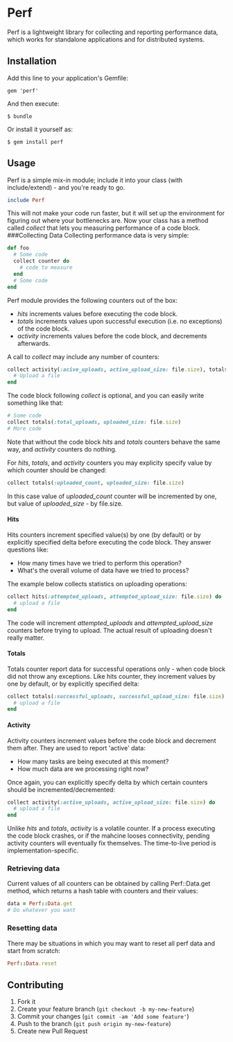 # Perf
Perf is a lightweight library for collecting and reporting performance data, which works for standalone applications and for distributed systems.
## Installation
Add this line to your application's Gemfile:

    gem 'perf'

And then execute:

    $ bundle

Or install it yourself as:

    $ gem install perf
## Usage
Perf is a simple mix-in module; include it into your class (with include/extend) - and you're ready to go.
```ruby
include Perf
```

This will not make your code run faster, but it will set up the environment for figuring out where your bottlenecks are. Now your class has a method called <i>collect</i> that lets you measuring performance of a code block.
###Collecting Data
Collecting performance data is very simple:

```ruby
def foo
  # Some code 
  collect counter do
    # code to measure
  end
  # Some code
end
```

Perf module provides the following counters out of the box:
* <i>hits</i>      increments values before executing the code block. 
* <i>totals</i>    increments values upon successful execution (i.e. no exceptions) of the code block.
* <i>activity</i>  increments values before the code block, and decrements afterwards. 

A call to <i>collect</i> may include any number of counters:
```ruby
collect activity(:acive_uploads, active_upload_size: file.size), totals(:total_uploads, uploaded_size: file.size) do
  # Upload a file
end
```
The code block following <i>collect</i> is optional, and you can easily write something like that:
```ruby
# Some code
collect totals(:total_uploads, uploaded_size: file.size)
# More code
```
Note that without the code block <i>hits</i> and <i>totals</i> counters behave the same way, and <i>activity</i> counters do nothing. 

For <i>hits</i>, <i>totals</i>, and <i>activity</i> counters you may explicity specify value by which counter should be changed:
```ruby
collect totals(:uploaded_count, uploaded_size: file.size)
```
In this case value of <i>uploaded_count</i> counter will be incremented by one, but value of <i>uploaded_size</i> - by file.size.
#### Hits
Hits counters increment specified value(s) by one (by default) or by explicitly specified delta before executing the code block. They answer questions like:
* How many times have we tried to perform this operation?
* What's the overall volume of data have we tried to process?

The example below collects statistics on uploading operations:
```ruby
collect hits(:attempted_uploads, attempted_upload_size: file.size) do
  # upload a file
end
```
The code will increment <i>attempted_uploads</i> and <i>attempted_upload_size</i> counters before trying to upload. The actual result of uploading doesn't really matter.
#### Totals
Totals counter report data for successful operations only - when code block did not throw any exceptions. Like hits counter, they increment values by one by default, or by explicitly specified delta:
```ruby
collect totals(:successful_uploads, successful_upload_size: file.size) do
  # upload a file
end
```
#### Activity
Activity counters increment values before the code block and decrement them after. They are used to report 'active' data:
* How many tasks are being executed at this moment?
* How much data are we processing right now?

Once again, you can explicitly specify delta by which certain counters should be incremented/decremented:
```ruby
collect activity(:active_uploads, active_upload_size: file.size) do
  # upload a file
end
```
Unlike <i>hits</i> and <i>totals</i>, <i>activity</i> is a volatile counter. If a process executing the code block crashes, or if the mahcine looses connectivity, pending activity counters will eventually fix themselves. The time-to-live period is implementation-specific.
### Retrieving data
Current values of all counters can be obtained by calling Perf::Data.get method, which returns a hash table with counters and their values:
```ruby
data = Perf::Data.get
# Do whatever you want 
```
### Resetting data
There may be situations in which you may want to reset all perf data and start from scratch:
```ruby
Perf::Data.reset
```
## Contributing

1. Fork it
2. Create your feature branch (`git checkout -b my-new-feature`)
3. Commit your changes (`git commit -am 'Add some feature'`)
4. Push to the branch (`git push origin my-new-feature`)
5. Create new Pull Request
